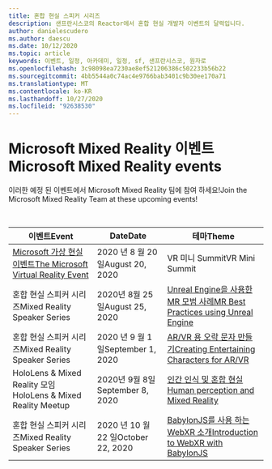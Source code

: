 ```yaml
---
title: 혼합 현실 스피커 시리즈
description: 샌프란시스코의 Reactor에서 혼합 현실 개발자 이벤트의 달력입니다.
author: danielescudero
ms.author: daescu
ms.date: 10/12/2020
ms.topic: article
keywords: 이벤트, 일정, 아카데미, 일정, sf, 샌프란시스코, 원자로
ms.openlocfilehash: 3c98098ea7230ae8ef521206386c502233b56b22
ms.sourcegitcommit: 4bb5544a0c74ac4e9766bab3401c9b30ee170a71
ms.translationtype: MT
ms.contentlocale: ko-KR
ms.lasthandoff: 10/27/2020
ms.locfileid: "92638530"
---
```

# <a name="microsoft-mixed-reality-events"></a><span data-ttu-id="6f20d-104">Microsoft Mixed Reality 이벤트</span><span class="sxs-lookup"><span data-stu-id="6f20d-104">Microsoft Mixed Reality events</span></span>

<span data-ttu-id="6f20d-105">이러한 예정 된 이벤트에서 Microsoft Mixed Reality 팀에 참여 하세요!</span><span class="sxs-lookup"><span data-stu-id="6f20d-105">Join the Microsoft Mixed Reality Team at these upcoming events!</span></span>

<br>

|<span data-ttu-id="6f20d-106">이벤트</span><span class="sxs-lookup"><span data-stu-id="6f20d-106">Event</span></span>|<span data-ttu-id="6f20d-107">Date</span><span class="sxs-lookup"><span data-stu-id="6f20d-107">Date</span></span>|<span data-ttu-id="6f20d-108">테마</span><span class="sxs-lookup"><span data-stu-id="6f20d-108">Theme</span></span>|
|-------------|-------------|-----|
| [<span data-ttu-id="6f20d-109">Microsoft 가상 현실 이벤트</span><span class="sxs-lookup"><span data-stu-id="6f20d-109">The Microsoft Virtual Reality Event</span></span>](https://www.meetup.com/hololens-mr/events/272364822/)|<span data-ttu-id="6f20d-110">2020 년 8 월 20 일</span><span class="sxs-lookup"><span data-stu-id="6f20d-110">August 20, 2020</span></span>|<span data-ttu-id="6f20d-111">VR 미니 Summit</span><span class="sxs-lookup"><span data-stu-id="6f20d-111">VR Mini Summit</span></span>|
| <span data-ttu-id="6f20d-112">혼합 현실 스피커 시리즈</span><span class="sxs-lookup"><span data-stu-id="6f20d-112">Mixed Reality Speaker Series</span></span>|<span data-ttu-id="6f20d-113">2020년 8월 25일</span><span class="sxs-lookup"><span data-stu-id="6f20d-113">August 25, 2020</span></span>|[<span data-ttu-id="6f20d-114">Unreal Engine을 사용한 MR 모범 사례</span><span class="sxs-lookup"><span data-stu-id="6f20d-114">MR Best Practices using Unreal Engine</span></span>](https://channel9.msdn.com/Shows/Docs-Mixed-Reality/Tips-and-Best-Practices-for-using-UE4-in-MR)|
| <span data-ttu-id="6f20d-115">혼합 현실 스피커 시리즈</span><span class="sxs-lookup"><span data-stu-id="6f20d-115">Mixed Reality Speaker Series</span></span>|<span data-ttu-id="6f20d-116">2020 년 9 월 1 일</span><span class="sxs-lookup"><span data-stu-id="6f20d-116">September 1, 2020</span></span>|[<span data-ttu-id="6f20d-117">AR/VR 용 오락 문자 만들기</span><span class="sxs-lookup"><span data-stu-id="6f20d-117">Creating Entertaining Characters for AR/VR</span></span>](https://channel9.msdn.com/Shows/Docs-Mixed-Reality/Creating-Entertaining-Characters-for-Mixed-Reality)|
| <span data-ttu-id="6f20d-118">HoloLens & Mixed Reality 모임</span><span class="sxs-lookup"><span data-stu-id="6f20d-118">HoloLens & Mixed Reality Meetup</span></span>|<span data-ttu-id="6f20d-119">2020년 9월 8일</span><span class="sxs-lookup"><span data-stu-id="6f20d-119">September 8, 2020</span></span>|[<span data-ttu-id="6f20d-120">인간 인식 및 혼합 현실</span><span class="sxs-lookup"><span data-stu-id="6f20d-120">Human perception and Mixed Reality</span></span>](https://channel9.msdn.com/Shows/Docs-Mixed-Reality/Human-Perception-and-Mixed-Reality)|
| <span data-ttu-id="6f20d-121">혼합 현실 스피커 시리즈</span><span class="sxs-lookup"><span data-stu-id="6f20d-121">Mixed Reality Speaker Series</span></span>|<span data-ttu-id="6f20d-122">2020 년 10 월 22 일</span><span class="sxs-lookup"><span data-stu-id="6f20d-122">October 22, 2020</span></span>|[<span data-ttu-id="6f20d-123">BabylonJS를 사용 하는 WebXR 소개</span><span class="sxs-lookup"><span data-stu-id="6f20d-123">Introduction to WebXR with BabylonJS</span></span>](https://channel9.msdn.com/Shows/Docs-Mixed-Reality/Adding-Augmented-Reality-to-your-Typescript-Project)|


